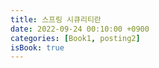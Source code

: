 ```yaml
---
title: 스프링 시큐리티란
date: 2022-09-24 00:10:00 +0900
categories: [Book1, posting2]
isBook: true
---
```

